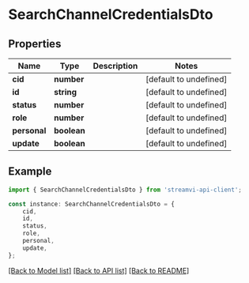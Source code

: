 # SearchChannelCredentialsDto


## Properties

Name | Type | Description | Notes
------------ | ------------- | ------------- | -------------
**cid** | **number** |  | [default to undefined]
**id** | **string** |  | [default to undefined]
**status** | **number** |  | [default to undefined]
**role** | **number** |  | [default to undefined]
**personal** | **boolean** |  | [default to undefined]
**update** | **boolean** |  | [default to undefined]

## Example

```typescript
import { SearchChannelCredentialsDto } from 'streamvi-api-client';

const instance: SearchChannelCredentialsDto = {
    cid,
    id,
    status,
    role,
    personal,
    update,
};
```

[[Back to Model list]](../README.md#documentation-for-models) [[Back to API list]](../README.md#documentation-for-api-endpoints) [[Back to README]](../README.md)
